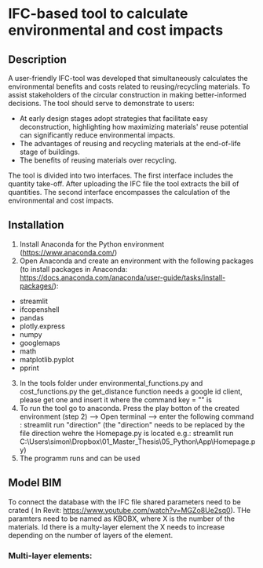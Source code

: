 # IFC-based tool to calculate environmental and cost impacts 
## Description

A user-friendly IFC-tool was developed that simultaneously calculates the environmental benefits and costs related to reusing/recycling materials. To assist stakeholders of the circular construction in making better-informed decisions.
The tool should serve to demonstrate to users:
+ At early design stages adopt strategies that facilitate easy deconstruction, highlighting how maximizing materials' reuse potential can significantly reduce environmental impacts.
+ The advantages of reusing and recycling materials at the end-of-life stage of buildings.
+ The benefits of reusing materials over recycling.

The tool is divided into two interfaces. The first interface includes the quantity take-off. After uploading the IFC file the tool extracts the bill of quantities. The second interface encompasses the calculation of the environmental and cost impacts. 

## Installation

1. Install Anaconda for the Python environment (https://www.anaconda.com/)
2.  Open Anaconda and create an environment with the following packages (to install packages in Anaconda: https://docs.anaconda.com/anaconda/user-guide/tasks/install-packages/):
+ streamlit
+ ifcopenshell
+ pandas
+ plotly.express
+ numpy
+ googlemaps
+ math
+ matplotlib.pyplot
+ pprint
3. In the tools folder under environmental_functions.py and cost_functions.py the get_distance function needs a google id client, please get one and insert it where the command key = "" is 
4. To run the tool go to anaconda. Press the play botton of the created environment (step 2) --> Open terminal --> enter the following command : streamlit run "direction" (the "direction" needs to be replaced by the file direction wehre the Homepage.py is located e.g.: 
streamlit run C:\Users\simon\Dropbox\01_Master_Thesis\05_Python\App\Homepage.py)
5. The programm runs and can be used

## Model BIM
To connect the database with the IFC file shared parameters need to be crated ( In Revit: https://www.youtube.com/watch?v=MGZo8Ue2sq0). THe paramters need to be named as KBOBX, where X is the number of the materials. Id there is a multy-layer element the X needs to increase depending on the number of layers of the element. 

### Multi-layer elements:


